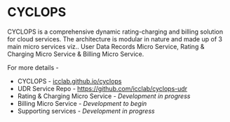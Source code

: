 # CYCLOPS

CYCLOPS is a comprehensive dynamic rating-charging and billing solution for cloud services. The architecture is modular in nature and made up of 3 main micro services viz.. User Data Records Micro Service, Rating & Charging Micro Service & Billing Micro Service. 

For more details -
* CYCLOPS -  <a href="http://icclab.github.io/cyclops">icclab.github.io/cyclops</a>
* UDR Service Repo - <a href="https://github.com/icclab/cyclops-udr">https://github.com/icclab/cyclops-udr</a>
* Rating & Charging Micro Service - <i>Development in progress</i>
* Billing Micro Service - <i>Development to begin</i>
* Supporting services - <i>Development in progress</i>
